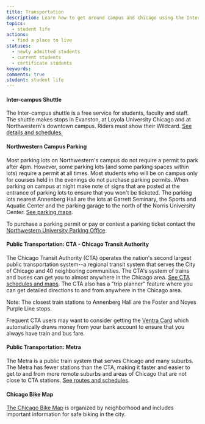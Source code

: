 ```yaml
---
title: Transportation
description: Learn how to get around campus and chicago using the Inter-campus shuttle, Northwestern campus parking, public transportation (CTA), Metra rail, and biking.
topics:
  - student life
actions:
  - find a place to live
statuses:
  - newly admitted students
  - current students
  - certificate students
keywords:
comments: true
student: student life
---
```


#### Inter-campus Shuttle

The Inter-campus shuttle is a free service for students, faculty and staff. The shuttle makes stops in Evanston, at Loyola University Chicago and at Northwestern's downtown campus. Riders must show their Wildcard. [See details and schedules.](http://www.northwestern.edu/uservices/transportation/shuttles/intercampus/intercampus.html)

#### Northwestern Campus Parking

Most parking lots on Northwestern's campus do not require a permit to park after 4pm. However, some parking lots (and some parking spaces within lots) require a permit at all times. Most students who will be on campus only for courses held in the evenings do not purchase parking permits. When parking on campus at night make note of signs that are posted at the entrance of parking lots to ensure that you won't be ticketed. The parking lots nearest Annenberg Hall are the lots at Garrett Seminary, the Sports and Aquatic Center and the parking garage to the north of the Norris University Center. [See parking maps](http://maps.northwestern.edu/#latlngz=42.052%2C-87.674%2C17).

To purchase a parking permit or pay or contest a parking ticket contact the [Northwestern University Parking Office](http://www.northwestern.edu/up/parking/index.html).

#### Public Transportation: CTA - Chicago Transit Authority

The Chicago Transit Authority (CTA) operates the nation's second largest public transportation system--a regional transit system that serves the City of Chicago and 40 neighboring communities. The CTA's system of trains and buses can get you to almost anywhere in the Chicago area. [See CTA schedules and maps](http://www.transitchicago.com/riding_cta/service_overview.aspx). The CTA also has a "trip planner" feature where you can get detailed directions to and from anywhere in the Chicago area.

Note: The closest train stations to Annenberg Hall are the Foster and Noyes Purple Line stops.

Frequent CTA users may want to consider getting the [Ventra Card](https://www.ventrachicago.com/) which automatically draws money from your bank account to ensure that you always have train and bus fare.

#### Public Transportation: Metra

The Metra is a public train system that serves Chicago and many suburbs. The Metra has fewer stations than the CTA, making it faster and easier to get to and from more remote suburbs and areas of Chicago that are not close to CTA stations. [See routes and schedules](http://metrarail.com/metra/en/home.html).

#### Chicago Bike Map

[The Chicago Bike Map](https://www.cityofchicago.org/city/en/depts/cdot/provdrs/bike/svcs/bike_maps.html) is organized by neighborhood and includes important information for safe biking in the city.
